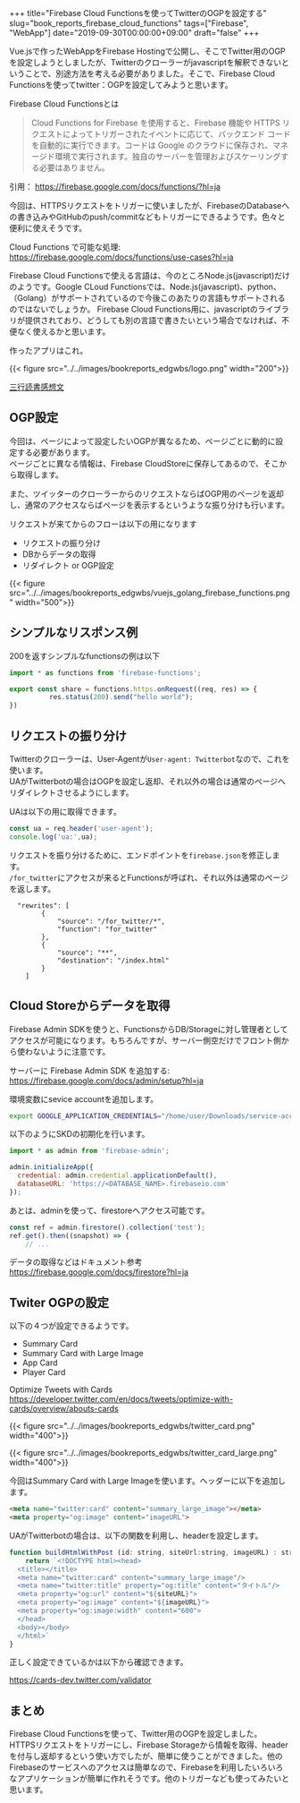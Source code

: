 +++
title="Firebase Cloud Functionsを使ってTwitterのOGPを設定する"
slug="book_reports_firebase_cloud_functions"
tags=["Firebase", "WebApp"]
date="2019-09-30T00:00:00+09:00"
draft="false"
+++

Vue.jsで作ったWebAppをFirebase Hostingで公開し、そこでTwitter用のOGPを設定しようとしましたが、Twitterのクローラーがjavascriptを解釈できないということで、別途方法を考える必要がありました。そこで、Firebase Cloud Functionsを使ってtwitter：OGPを設定してみようと思います。

Firebase Cloud Functionsとは

> Cloud Functions for Firebase を使用すると、Firebase 機能や HTTPS リクエストによってトリガーされたイベントに応じて、バックエンド コードを自動的に実行できます。コードは Google のクラウドに保存され、マネージド環境で実行されます。独自のサーバーを管理およびスケーリングする必要はありません。

引用： https://firebase.google.com/docs/functions/?hl=ja

今回は、HTTPSリクエストをトリガーに使いましたが、FirebaseのDatabaseへの書き込みやGitHubのpush/commitなどもトリガーにできるようです。色々と便利に使えそうです。

Cloud Functions で可能な処理:  
https://firebase.google.com/docs/functions/use-cases?hl=ja

Firebase Cloud Functionsで使える言語は、今のところNode.js(javascript)だけのようです。Google CLoud Functionsでは、Node.js(javascript)、python、（Golang）がサポートされているので今後このあたりの言語もサポートされるのではないでしょうか。
Firebase Cloud Functions用に、javascriptのライブラリが提供されており、どうしても別の言語で書きたいという場合でなければ、不便なく使えるかと思います。


作ったアプリはこれ。

{{< figure src="../../images/bookreports_edgwbs/logo.png" width="200">}}

[三行読書感想文](https://bookreports.edgwbs.net)


## OGP設定
今回は、ページによって設定したいOGPが異なるため、ページごとに動的に設定する必要があります。  
ページごとに異なる情報は、Firebase CloudStoreに保存してあるので、そこから取得します。  

また、ツイッターのクローラーからのリクエストならばOGP用のページを返却し、通常のアクセスならばページを表示するというような振り分けも行います。

リクエストが来てからのフローは以下の用になります

- リクエストの振り分け
- DBからデータの取得
- リダイレクト or OGP設定

{{< figure src="../../images/bookreports_edgwbs/vuejs_golang_firebase_functions.png" width="500">}}

## シンプルなリスポンス例
200を返すシンプルなfunctionsの例は以下

```javascript
import * as functions from 'firebase-functions';

export const share = functions.https.onRequest((req, res) => {
          res.status(200).send("hello world");
})
```

## リクエストの振り分け
Twitterのクローラーは、User-Agentが`User-agent: Twitterbot`なので、これを使います。  
UAがTwitterbotの場合はOGPを設定し返却、それ以外の場合は通常のページへリダイレクトさせるようにします。  

UAは以下の用に取得できます。 

```javascript
const ua = req.header('user-agent');
console.log('ua:',ua);
```

リクエストを振り分けるために、エンドポイントを`firebase.json`を修正します。  
`/for_twitter`にアクセスが来るとFunctionsが呼ばれ、それ以外は通常のページを返します。  

```
  "rewrites": [
		{
		    "source": "/for_twitter/*",
		    "function": "for_twitter"
		},
		{
		    "source": "**",
		    "destination": "/index.html"
		}
	]
```



## Cloud Storeからデータを取得
Firebase Admin SDKを使うと、FunctionsからDB/Storageに対し管理者としてアクセスが可能になります。もちろんですが、サーバー側空だけでフロント側から使わないように注意です。

サーバーに Firebase Admin SDK を追加する:  
https://firebase.google.com/docs/admin/setup?hl=ja  

環境変数にsevice accountを追加します。

```bash
export GOOGLE_APPLICATION_CREDENTIALS="/home/user/Downloads/service-account-file.json"
```

以下のようにSKDの初期化を行います。

```javascript
import * as admin from 'firebase-admin';

admin.initializeApp({
  credential: admin.credential.applicationDefault(),
  databaseURL: 'https://<DATABASE_NAME>.firebaseio.com'
});
```

あとは、adminを使って、firestoreへアクセス可能です。

```javascript
const ref = admin.firestore().collection('test');
ref.get().then((snapshot) => {
	// ...
```

データの取得などはドキュメント参考  
https://firebase.google.com/docs/firestore?hl=ja

## Twiter OGPの設定
以下の４つが設定できるようです。  

- Summary Card
- Summary Card with Large Image
- App Card
- Player Card

Optimize Tweets with Cards  
https://developer.twitter.com/en/docs/tweets/optimize-with-cards/overview/abouts-cards

{{< figure src="../../images/bookreports_edgwbs/twitter_card.png" width="400">}}

{{< figure src="../../images/bookreports_edgwbs/twitter_card_large.png" width="400">}}

今回はSummary Card with Large Imageを使います。ヘッダーに以下を追加します。

```html
<meta name="twitter:card" content="summary_large_image"></meta>
<meta property="og:image" content="imageURL">
```

UAがTwitterbotの場合は、以下の関数を利用し、headerを設定します。

```javascript
function buildHtmlWithPost (id: string, siteUrl:string, imageURL) : string {
    return `<!DOCTYPE html><head>
  <title></title>
  <meta name="twitter:card" content="summary_large_image"/>
  <meta name="twitter:title" property="og:title" content="タイトル"/>
  <meta property="og:url" content="${siteURL}">
  <meta property="og:image" content="${imageURL}">
  <meta property="og:image:width" content="600"> 
  </head>
  <body></body>
  </html>`
}
```

正しく設定できているかは以下から確認できます。

https://cards-dev.twitter.com/validator

## まとめ
Firebase Cloud Functionsを使って、Twitter用のOGPを設定しました。  
HTTPSリクエストをトリガーにし、Firebase Storageから情報を取得、headerを付与し返却するという使い方でしたが、簡単に使うことができました。他のFirebaseのサービスへのアクセスは簡単なので、Firebaseを利用したいろいろなアプリケーションが簡単に作れそうです。他のトリガーなども使ってみたいと思います。

